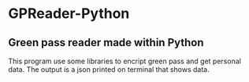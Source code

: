 # GPReader-Python
## Green pass reader made within Python
This program use some libraries to encript green pass and get personal data. The output is a json printed on terminal that shows data.
